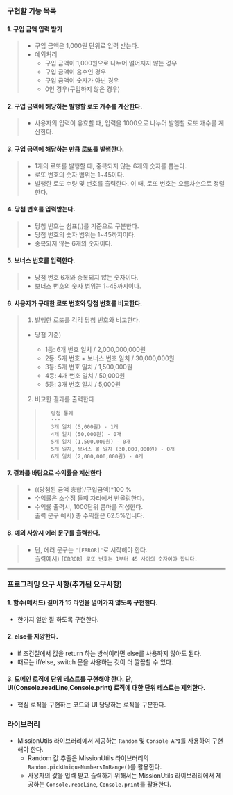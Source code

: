 ### 구현할 기능 목록

#### 1. 구입 금액 입력 받기

> - 구입 금액은 1,000원 단위로 입력 받는다.
> - 예외처리
>   - 구입 금액이 1,000원으로 나누어 떨어지지 않는 경우
>   - 구입 금액이 음수인 경우
>   - 구입 금액이 숫자가 아닌 경우
>   - 0인 경우(구입하지 않은 경우)

#### 2. 구입 금액에 해당하는 발행할 로또 개수를 계산한다.

> - 사용자의 입력이 유효할 때, 입력을 1000으로 나누어 발행할 로또 개수를 계산한다.

#### 3. 구입 금액에 해당하는 만큼 로또를 발행한다.

> - 1개의 로또를 발행할 때, 중복되지 않는 6개의 숫자를 뽑는다.
> - 로또 번호의 숫자 범위는 1~45이다.
> - 발행한 로또 수량 및 번호를 출력한다. 이 때, 로또 번호는 오름차순으로 정렬한다.

#### 4. 당첨 번호를 입력받는다.

> - 당첨 번호는 쉼표(,)를 기준으로 구분한다.
> - 당첨 번호의 숫자 범위는 1~45까지이다.
> - 중복되지 않는 6개의 숫자이다.

#### 5. 보너스 번호를 입력한다.

> - 당첨 번호 6개와 중복되지 않는 숫자이다.
> - 보너스 번호의 숫자 범위는 1~45까지이다.

#### 6. 사용자가 구매한 로또 번호와 당첨 번호를 비교한다.

> 1.  발행한 로또를 각각 당첨 번호와 비교한다.
>
> - 당첨 기준)
>
>   - 1등: 6개 번호 일치 / 2,000,000,000원
>   - 2등: 5개 번호 + 보너스 번호 일치 / 30,000,000원
>   - 3등: 5개 번호 일치 / 1,500,000원
>   - 4등: 4개 번호 일치 / 50,000원
>   - 5등: 3개 번호 일치 / 5,000원
>
> 2. 비교한 결과를 출력한다
>
> >        당첨 통계
> >        ---
> >        3개 일치 (5,000원) - 1개
> >        4개 일치 (50,000원) - 0개
> >        5개 일치 (1,500,000원) - 0개
> >        5개 일치, 보너스 볼 일치 (30,000,000원) - 0개
> >        6개 일치 (2,000,000,000원) - 0개

#### 7. 결과를 바탕으로 수익률을 계산한다

> - ((당첨된 금액 총합)/구입금액)\*100 %
> - 수익률은 소수점 둘째 자리에서 반올림한다.<br>
> - 수익률 출력시, 1000단위 콤마를 작성한다.<br>
>   출력 문구 예시) 총 수익률은 62.5%입니다.

#### 8. 예외 사항시 에러 문구를 출력한다.

> - 단, 에러 문구는 `"[ERROR]"`로 시작해야 한다.<br>
>   출력예시) `[ERROR] 로또 번호는 1부터 45 사이의 숫자여야 합니다.`

---

### 프로그래밍 요구 사항(추가된 요구사항)

#### 1. 함수(메서드) 길이가 15 라인을 넘어가지 않도록 구현한다.

- 한가지 일만 잘 하도록 구현한다.

#### 2. else를 지양한다.

- if 조건절에서 값을 return 하는 방식이라면 else를 사용하지 않아도 된다.
- 때로는 if/else, switch 문을 사용하는 것이 더 깔끔할 수 있다.

#### 3. 도메인 로직에 단위 테스트를 구현해야 한다. 단, UI(Console.readLine,Console.print) 로직에 대한 단위 테스트는 제외한다.

- 핵심 로직을 구현하는 코드와 UI 담당하는 로직을 구분한다.

### 라이브러리

- MissionUtils 라이브러리에서 제공하는 `Random` 및 `Console API`를 사용하여 구현해야 한다.
  - Random 값 추출은 MissionUtils 라이브러리의 `Random.pickUniqueNumbersInRange()`를 활용한다.
  - 사용자의 값을 입력 받고 출력하기 위해서는 MissionUtils 라이브러리에서 제공하는 `Console.readLine`, `Console.print`를 활용한다.
